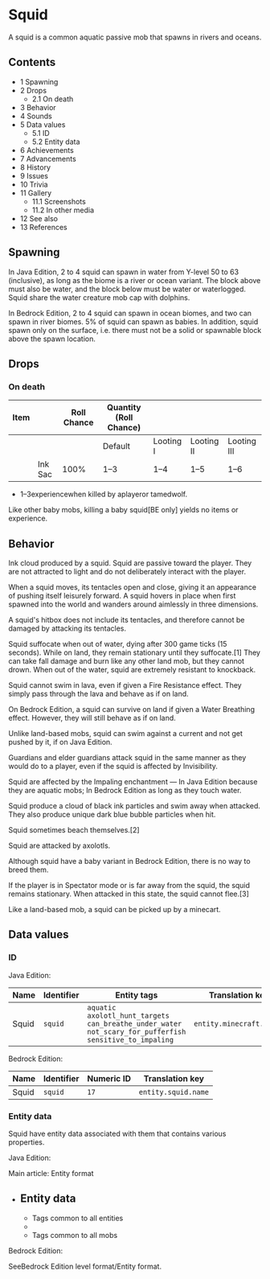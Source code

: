 # Squid
A squid is a common aquatic passive mob that spawns in rivers and oceans.

## Contents
- 1 Spawning
- 2 Drops
	- 2.1 On death
- 3 Behavior
- 4 Sounds
- 5 Data values
	- 5.1 ID
	- 5.2 Entity data
- 6 Achievements
- 7 Advancements
- 8 History
- 9 Issues
- 10 Trivia
- 11 Gallery
	- 11.1 Screenshots
	- 11.2 In other media
- 12 See also
- 13 References

## Spawning
In Java Edition, 2 to 4 squid can spawn in water from Y-level 50 to 63 (inclusive), as long as the biome is a river or ocean variant. The block above must also be water, and the block below must be water or waterlogged. Squid share the water creature mob cap with dolphins.

In Bedrock Edition, 2 to 4 squid can spawn in ocean biomes, and two can spawn in river biomes. 5% of squid can spawn as babies. In addition, squid spawn only on the surface, i.e. there must not be a solid or spawnable block above the spawn location.

## Drops
### On death
| Item |         | Roll Chance | Quantity (Roll Chance) |           |            |             |
|------|---------|-------------|------------------------|-----------|------------|-------------|
|      |         |             | Default                | Looting I | Looting II | Looting III |
|      | Ink Sac | 100%        | 1–3                    | 1–4       | 1–5        | 1–6         |

- 1–3experiencewhen killed by aplayeror tamedwolf.

Like other baby mobs, killing a baby squid‌[BE  only] yields no items or experience.

## Behavior
Ink cloud produced by a squid.
Squid are passive toward the player. They are not attracted to light and do not deliberately interact with the player.

When a squid moves, its tentacles open and close, giving it an appearance of pushing itself leisurely forward. A squid hovers in place when first spawned into the world and wanders around aimlessly in three dimensions.

A squid's hitbox does not include its tentacles, and therefore cannot be damaged by attacking its tentacles.

Squid suffocate when out of water, dying after 300 game ticks (15 seconds). While on land, they remain stationary until they suffocate.[1] They can take fall damage and burn like any other land mob, but they cannot drown. When out of the water, squid are extremely resistant to knockback.

Squid cannot swim in lava, even if given a Fire Resistance effect. They simply pass through the lava and behave as if on land.

On Bedrock Edition, a squid can survive on land if given a Water Breathing effect. However, they will still behave as if on land.

Unlike land-based mobs, squid can swim against a current and not get pushed by it, if on Java Edition.

Guardians and elder guardians attack squid in the same manner as they would do to a player, even if the squid is affected by Invisibility. 

Squid are affected by the Impaling enchantment — In Java Edition because they are aquatic mobs; In Bedrock Edition as long as they touch water.

Squid produce a cloud of black ink particles and swim away when attacked. They also produce unique dark blue bubble particles when hit.  

Squid sometimes beach themselves.[2]

Squid are attacked by axolotls.

Although squid have a baby variant in Bedrock Edition, there is no way to breed them.

If the player is in Spectator mode or is far away from the squid, the squid remains stationary. When attacked in this state, the squid cannot flee.[3]

Like a land-based mob, a squid can be picked up by a minecart.

## Data values
### ID
Java Edition:

| Name  | Identifier | Entity tags                                                                                                                   | Translation key          |
|-------|------------|-------------------------------------------------------------------------------------------------------------------------------|--------------------------|
| Squid | `squid`    | `aquatic`<br/>`axolotl_hunt_targets`<br/>`can_breathe_under_water`<br/>`not_scary_for_pufferfish`<br/>`sensitive_to_impaling` | `entity.minecraft.squid` |

Bedrock Edition:

| Name  | Identifier | Numeric ID | Translation key     |
|-------|------------|------------|---------------------|
| Squid | `squid`    | `17`       | `entity.squid.name` |

### Entity data
Squid have entity data associated with them that contains various properties.

Java Edition:

Main article: Entity format
- Entity data
	- 
	- Tags common to all entities
	- 
	- Tags common to all mobs

Bedrock Edition:

SeeBedrock Edition level format/Entity format.

